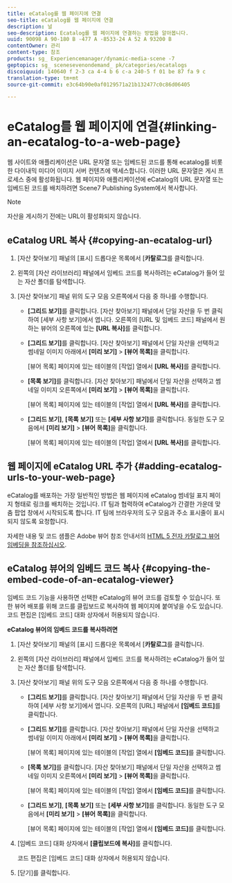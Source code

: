 ```yaml
---
title: eCatalog를 웹 페이지에 연결
seo-title: eCatalog를 웹 페이지에 연결
description: 널
seo-description: Ecatalog를 웹 페이지에 연결하는 방법을 알아봅니다.
uuid: 90098 A 90-180 B -477 A -8533-24 A 52 A 93200 B
contentOwner: 관리
content-type: 참조
products: sg_ Experiencemanager/dynamic-media-scene -7
geptopics: sg_ scenesevenondemand_ pk/categories/ecatalogs
discoiquuid: 140640 f 2-3 ca 4-4 b 6 c-a 240-5 f 01 be 87 fa 9 c
translation-type: tm+mt
source-git-commit: e3c64b90e0af0129571a21b132477c0c86d06405

---
```



# eCatalog를 웹 페이지에 연결{#linking-an-ecatalog-to-a-web-page}

웹 사이트와 애플리케이션은 URL 문자열 또는 임베드된 코드를 통해 ecatalog를 비롯한 다이내믹 미디어 이미지 서버 컨텐츠에 액세스합니다. 이러한 URL 문자열은 게시 프로세스 중에 활성화됩니다. 웹 페이지와 애플리케이션에 eCatalog의 URL 문자열 또는 임베드된 코드를 배치하려면 Scene7 Publishing System에서 복사합니다.

>[!NOTE]
>
>자산을 게시하기 전에는 URL이 활성화되지 않습니다.

## eCatalog URL 복사 {#copying-an-ecatalog-url}

1. [자산 찾아보기] 패널의 [표시] 드롭다운 목록에서 [**카탈로그**&#x200B;를 클릭합니다.
1. 왼쪽의 [자산 라이브러리] 패널에서 임베드 코드를 복사하려는 eCatalog가 들어 있는 자산 폴더를 탐색합니다.
1. [자산 찾아보기] 패널 위의 도구 모음 오른쪽에서 다음 중 하나를 수행합니다.

   * **[그리드 보기]**&#x200B;를 클릭합니다. [자산 찾아보기] 패널에서 단일 자산을 두 번 클릭하여 [세부 사항 보기]에서 엽니다. 오른쪽의 [URL 및 임베드 코드] 패널에서 원하는 뷰어의 오른쪽에 있는 **[URL 복사]**&#x200B;를 클릭합니다.
   * **[그리드 보기]**&#x200B;를 클릭합니다. [자산 찾아보기] 패널에서 단일 자산을 선택하고 썸네일 이미지 아래에서 **[미리 보기]** &gt; **[뷰어 목록]**&#x200B;을 클릭합니다.

      [뷰어 목록] 페이지에 있는 테이블의 [작업] 열에서 **[URL 복사]**&#x200B;를 클릭합니다.

   * **[목록 보기]**&#x200B;를 클릭합니다. [자산 찾아보기] 패널에서 단일 자산을 선택하고 썸네일 이미지 오른쪽에서 **[미리 보기]** &gt; **[뷰어 목록]**&#x200B;을 클릭합니다.

      [뷰어 목록] 페이지에 있는 테이블의 [작업] 열에서 **[URL 복사]**&#x200B;를 클릭합니다.

   * **[그리드 보기]**, **[목록 보기]** 또는 **[세부 사항 보기]**&#x200B;를 클릭합니다. 동일한 도구 모음에서 **[미리 보기]** &gt; **[뷰어 목록]**&#x200B;을 클릭합니다.

      [뷰어 목록] 페이지에 있는 테이블의 [작업] 열에서 **[URL 복사]**&#x200B;를 클릭합니다.

## 웹 페이지에 eCatalog URL 추가 {#adding-ecatalog-urls-to-your-web-page}

eCatalog를 배포하는 가장 일반적인 방법은 웹 페이지에 eCatalog 썸네일 표지 페이지 형태로 링크를 배치하는 것입니다. IT 팀과 협력하여 eCatalog가 간결한 가운데 맞춤 팝업 창에서 시작되도록 합니다. IT 팀에 브라우저의 도구 모음과 주소 표시줄이 표시되지 않도록 요청합니다.

자세한 내용 및 코드 샘플은 Adobe 뷰어 참조 안내서의 [HTML 5 전자 카탈로그 뷰어 임베딩을 참조하십시오](https://marketing.adobe.com/resources/help/en_US/s7/viewers_ref/c_html5_20_ecatalog_viewer_about.html).

## eCatalog 뷰어의 임베드 코드 복사 {#copying-the-embed-code-of-an-ecatalog-viewer}

임베드 코드 기능을 사용하면 선택한 eCatalog의 뷰어 코드를 검토할 수 있습니다. 또한 뷰어 배포를 위해 코드를 클립보드로 복사하여 웹 페이지에 붙여넣을 수도 있습니다. 코드 편집은 [임베드 코드] 대화 상자에서 허용되지 않습니다.

**eCatalog 뷰어의 임베드 코드를 복사하려면**

1. [자산 찾아보기] 패널의 [표시] 드롭다운 목록에서 [**카탈로그**&#x200B;를 클릭합니다.
1. 왼쪽의 [자산 라이브러리] 패널에서 임베드 코드를 복사하려는 eCatalog가 들어 있는 자산 폴더를 탐색합니다.
1. [자산 찾아보기] 패널 위의 도구 모음 오른쪽에서 다음 중 하나를 수행합니다.

   * **[그리드 보기]**&#x200B;를 클릭합니다. [자산 찾아보기] 패널에서 단일 자산을 두 번 클릭하여 [세부 사항 보기]에서 엽니다. 오른쪽의 [URL] 패널에서 **[임베드 코드]**&#x200B;를 클릭합니다.
   * **[그리드 보기]**&#x200B;를 클릭합니다. [자산 찾아보기] 패널에서 단일 자산을 선택하고 썸네일 이미지 아래에서 **[미리 보기]** &gt; **[뷰어 목록]**&#x200B;을 클릭합니다.

      [뷰어 목록] 페이지에 있는 테이블의 [작업] 열에서 **[임베드 코드]**&#x200B;를 클릭합니다.

   * **[목록 보기]**&#x200B;를 클릭합니다. [자산 찾아보기] 패널에서 단일 자산을 선택하고 썸네일 이미지 오른쪽에서 **[미리 보기]** &gt; **[뷰어 목록]**&#x200B;을 클릭합니다.

      [뷰어 목록] 페이지에 있는 테이블의 [작업] 열에서 **[임베드 코드]**&#x200B;를 클릭합니다.

   * **[그리드 보기]**, **[목록 보기]** 또는 **[세부 사항 보기]**&#x200B;를 클릭합니다. 동일한 도구 모음에서 **[미리 보기]** &gt; **[뷰어 목록]**&#x200B;을 클릭합니다.

      [뷰어 목록] 페이지에 있는 테이블의 [작업] 열에서 **[임베드 코드]**&#x200B;를 클릭합니다.

1. [임베드 코드] 대화 상자에서 **[클립보드에 복사]**&#x200B;를 클릭합니다.

   코드 편집은 [임베드 코드] 대화 상자에서 허용되지 않습니다.

1. [닫기]를 클릭합니다.

